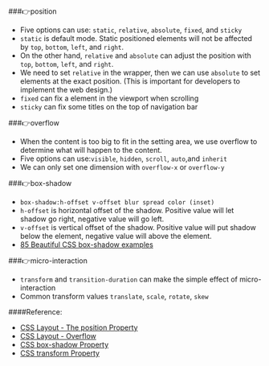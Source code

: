###👉position

* Five options can use: `static`, `relative`, `absolute`, `fixed`, and `sticky`
* `static` is default mode. Static positioned elements will not be affected by `top`, `bottom`, `left`, and `right`. 
* On the other hand, `relative` and `absolute` can adjust the position with `top`, `bottom`, `left`, and `right`.
* We need to set `relative` in the wrapper, then we can use `absolute` to set elements at the exact position. (This is important for developers to implement the web design.)
* `fixed` can fix a element in the viewport when scrolling
* `sticky` can fix some titles on the top of navigation bar

###👉overflow

* When the content is too big to fit in the setting area, we use overflow to determine what will happen to the content.
* Five options can use:`visible`, `hidden`, `scroll`, `auto`,and `inherit`
* We can only set one dimension with `overflow-x` or `overflow-y`

###👉box-shadow

* `box-shadow:h-offset v-offset blur spread color (inset)`
* `h-offset` is horizontal offset of the shadow. Positive value will let shadow go right, negative value will go left.
* `v-offset` is vertical offset of the shadow. Positive value will put shadow below the element, negative value will above the element.
* [85 Beautiful CSS box-shadow examples](https://getcssscan.com/css-box-shadow-examples)

###👉micro-interaction

* `transform` and `transition-duration` can make the simple effect of micro-interaction
* Common transform values `translate`, `scale`, `rotate`, `skew`

####Reference:
* [CSS Layout - The position Property](https://www.w3schools.com/css/css_positioning.asp)
* [CSS Layout - Overflow](https://www.w3schools.com/css/css_overflow.asp)
* [CSS box-shadow Property](https://www.w3schools.com/cssref/css3_pr_box-shadow.asp)
* [CSS transform Property](https://www.w3schools.com/cssref/css3_pr_transform.asp)